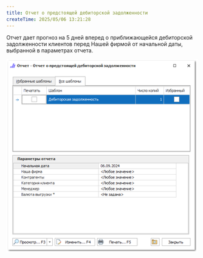 ```yaml
---
title: Отчет о предстоящей дебиторской задолженности
createTime: 2025/05/06 13:21:28
---
```

Отчет дает прогноз на 5 дней вперед о приближающейся дебиторской задолженности клиентов перед Нашей фирмой от начальной даты, выбранной в параметрах отчета.

![](../../../assets/specification/image089.png)



